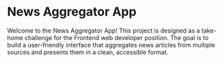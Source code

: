 # News Aggregator App

  

Welcome to the News Aggregator App! This project is designed as a take-home challenge for the Frontend web developer position. The goal is to build a user-friendly interface that aggregates news articles from multiple sources and presents them in a clean, accessible format.

  